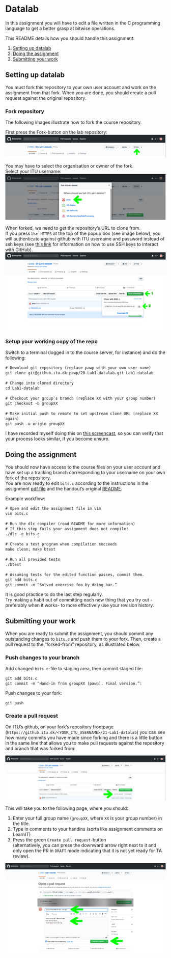 # Datalab
In this assignment you will have to edit a file written in the C programming
language to get a better grasp at bitwise operations.

This README details how you should handle this assignment:

1. [Setting up datalab](#setting-up-datalab)
2. [Doing the assignment](#doing-the-assignment)
3. [Submitting your work](#submitting-your-work)


## Setting up datalab
You must fork this repository to your own user account and work on the
assignment from that fork. When you are done, you should create a pull request
against the original repository.


### Fork repository
The following images illustrate how to fork the course repository.

First press the Fork-button on the lab repository:
![Fork](./img/Fork.png)


You may have to select the organisation or owner of the fork.<br>
Select your ITU username:
![ChooseUser](./img/ChooseUser.png)


When forked, we need to get the repository’s URL to clone from.<br>
If you press `Use HTTPS` at the top of the popup box (see image below), you
will authenticate against github with ITU username and password instead of
ssh keys (see [this link](https://devconnected.com/how-to-setup-ssh-keys-on-github/)
for information on how to use SSH keys to interact with GitHub).
![GetCloneUrl](./img/GetCloneUrl.png)


### Setup your working copy of the repo
Switch to a terminal (logged in to the course server, for instance) and do the
following:
```
# Download git repository (replace pawp with your own user name)
git clone git@github.itu.dk:pawp/20-Lab1-datalab.git Lab1-datalab

# Change into cloned directory
cd Lab1-datalab

# Checkout your group’s branch (replace XX with your group number)
git checkout -b groupXX

# Make initial push to remote to set upstream clone URL (replace XX again)
git push -u origin groupXX
```

I have recorded myself doing this on [this screencast](https://asciinema.org/a/YM6ubxi5q7xqoAM89AxK5GuaD),
so you can verify that your process looks similar, if you become unsure.


## Doing the assignment
You should now have access to the course files on your user account and have set
up a tracking branch corresponding to your username on your own fork of the
repository.<br>
You are now ready to edit `bits.c` according to the instructions in the
assignment [pdf file](./datalab.pdf) and the handout’s original
[README](./README).

Example workflow:
```
# Open and edit the assignment file in vim
vim bits.c

# Run the dlc compiler (read README for more information)
# If this step fails your assignment does not compile!
./dlc -e bits.c

# Create a test program when compilation succeeds
make clean; make btest

# Run all provided tests
./btest

# Assuming tests for the edited function passes, commit them.
git add bits.c
git commit -m “Solved exercise foo by doing bar.”
```    

It is good practice to do the last step regularly.<br>
Try making a habit out of committing each new thing that you try out -preferably
when it works- to more effectively use your revision history.


## Submitting your work
When you are ready to submit the assignment, you should commit any outstanding
changes to `bits.c` and push them to your fork. Then, create a pull request to
the “forked-from” repository, as illustrated below.


### Push changes to your branch
Add changed `bits.c`-file to staging area, then commit staged file:
```
git add bits.c
git commit -m “Hand-in from groupXX (pawp). Final version.”:
```

Push changes to your fork:
```
git push
```
   
### Create a pull request
On ITU’s github, on your fork’s repository frontpage
(`https://github.itu.dk/<YOUR_ITU_USERNAME>/21-Lab1-datalab`) you can see how
many commits you have made since forking and there is a little button in the
same line that allows you to make pull requests against the repository and
branch that was forked from:

![New PR](./img/MakePullRequest.png)


This will take you to the following page, where you should:

1. Enter your full group name (`groupXX`, where `XX` is your group number) in the title.
2. Type in comments to your handins (sorta like assignment comments on LearnIT)
3. Press the green `Create pull request`-button<br>
   (alternatively, you can press the downward arrow right next to it and only
   open the PR in `DRAFT` mode indicating that it is not yet ready for TA
   review).


![Open PR](./img/OpenPullRequest.png)
